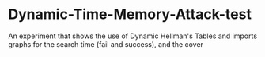 # Dynamic-Time-Memory-Attack-test
An experiment that shows the use of Dynamic Hellman's Tables and imports graphs for the search time (fail and success), and the cover  
